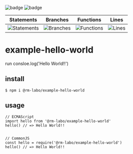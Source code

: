 ![badge](https://img.shields.io/badge/hello-world-blue.svg)
![badge](https://img.shields.io/badge/license-MIT-blue.svg)

| Statements                | Branches                | Functions                | Lines                |
| ------------------------- | ----------------------- | ------------------------ | -------------------- |
| ![Statements](https://img.shields.io/badge/Coverage-40%25-red.svg) | ![Branches](https://img.shields.io/badge/Coverage-40%25-red.svg) | ![Functions](https://img.shields.io/badge/Coverage-50%25-red.svg) | ![Lines](https://img.shields.io/badge/Coverage-40%25-red.svg) |

# example-hello-world

run consloe.log('Hello World!!')

## install

```
$ npm i @rm-labo/example-hello-world
```

## usage

```
// ECMAScript
import hello from '@rm-labo/example-hello-world'
hello() // => Hello World!!


// CommonJS
const hello = require('@rm-labo/example-hello-world')
hello() // => Hello World!!

```